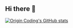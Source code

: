 ## Hi there 👋

[![Origin Coding's GitHub stats](https://github-readme-stats.vercel.app/api?username=origin-coding)](https://github.com/anuraghazra/github-readme-stats)

<!--
**origin-coding/origin-coding** is a ✨ _special_ ✨ repository because its `README.md` (this file) appears on your GitHub profile.

Here are some ideas to get you started:

- 🔭 I’m currently working on ...
- 🌱 I’m currently learning ...
- 👯 I’m looking to collaborate on ...
- 🤔 I’m looking for help with ...
- 💬 Ask me about ...
- 📫 How to reach me: ...
- 😄 Pronouns: ...
- ⚡ Fun fact: ...
-->
